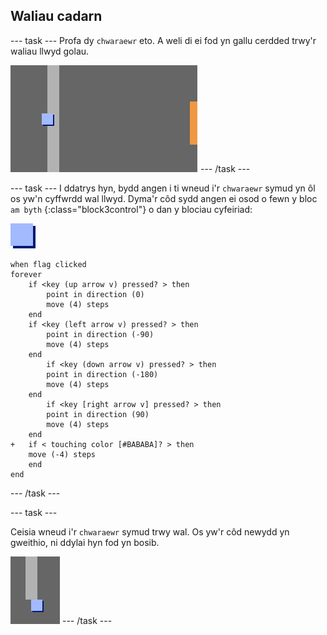 ## Waliau cadarn

\--- task \--- Profa dy `chwaraewr` eto. A weli di ei fod yn gallu cerdded trwy'r waliau llwyd golau.

![sgrinlun](images/world-walls.png) \--- /task \---

\--- task \--- I ddatrys hyn, bydd angen i ti wneud i'r `chwaraewr` symud yn ôl os yw'n cyffwrdd wal llwyd. Dyma'r côd sydd angen ei osod o fewn y bloc `am byth` {:class="block3control"} o dan y blociau cyfeiriad:

![chwaraewr](images/player.png)

```blocks3
when flag clicked
forever
    if <key (up arrow v) pressed? > then
        point in direction (0)
        move (4) steps
    end
    if <key (left arrow v) pressed? > then
        point in direction (-90)
        move (4) steps
    end
        if <key (down arrow v) pressed? > then
        point in direction (-180)
        move (4) steps
    end
        if <key [right arrow v] pressed? > then
        point in direction (90)
        move (4) steps
    end
+   if < touching color [#BABABA]? > then
    move (-4) steps
    end
end
```

\--- /task \---

\--- task \---

Ceisia wneud i'r `chwaraewr` symud trwy wal. Os yw'r côd newydd yn gweithio, ni ddylai hyn fod yn bosib.

![sgrinlun](images/world-walls-test.png) \--- /task \---